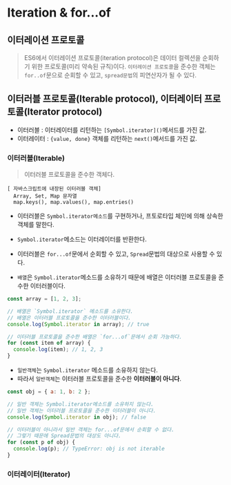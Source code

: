 # Iteration & for...of

## 이터레이션 프로토콜

> ES6에서 이터레이션 프로토콜(iteration protocol)은 데이터 컬렉션을 순회하기 위한 프로토콜(미리 약속된 규칙)이다.
> `이터레이션 프로토콜`을 준수한 객체는 `for..of`문으로 순회할 수 있고, `spread문법`의 피연산자가 될 수 있다.

## 이터러블 프로토콜(Iterable protocol), 이터레이터 프로토콜(Iterator protocol)

- 이터러블 : 이터레이터를 리턴하는 `[Symbol.iterator]()`메서드를 가진 값.
- 이터레이터 : `{value, done}` 객체를 리턴하는 `next()`메서드를 가진 값.

### 이터러블(Iterable)

> 이터러블 프로토콜을 준수한 객체다.<br/>

```
[ 자바스크립트에 내장된 이터러블 객체]
  Array, Set, Map 문자열
  map.keys(), map.values(), map.entries()
```

- 이터러블은 `Symbol.iterator메소드`를 구현하거나, 프토로타입 체인에 의해 상속한 객체를 말한다.
- `Symbol.iterator`메소드는 이터레이터를 반환한다.
- 이터러블은 `for...of`문에서 순회할 수 있고, `Spread`문법의 대상으로 사용할 수 있다.

- `배열`은 `Symbol.iterator`메소드를 소유하기 때문에 배열은 이터러블 프로토콜을 준수한 이터러블이다.

```jsx
const array = [1, 2, 3];

// 배열은 `Symbol.iterator` 메소드를 소유한다.
// 배열은 이터러블 프로토콜을 준수한 이터러블이다.
console.log(Symbol.iterator in array); // true

// 이터러블 프로토콜을 준수한 배열은 `for...of`문에서 순회 가능하다.
for (const item of array) {
  console.log(item); // 1, 2, 3
}
```

- `일반객체`는 `Symbol.iterator` 메소드를 소유하지 않는다.
- 따라서 `일반객체`는 이터러블 프로토콜을 준수한 **이터러블이 아니다**.

```jsx
const obj = { a: 1, b: 2 };

// 일반 객체는 Symbol.iterator메소드를 소유하지 않는다.
// 일반 객체는 이터러블 프로토콜을 준수한 이터러블이 아니다.
console.log(Symbol.iterator in obj); // false

// 이터러블이 아니라서 일반 객체는 for...of문에서 순회할 수 없다.
// 그렇기 때문에 Spread문법의 대상도 아니다.
for (const p of obj) {
  console.log(p); // TypeError: obj is not iterable
}
```

### 이터레이터(Iterator)
